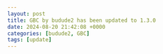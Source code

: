 ```yaml
---
layout: post
title: GBC by budude2 has been updated to 1.3.0
date: 2024-08-20 21:42:08 +0000
categories: [budude2, GBC]
tags: [update]
---
```


